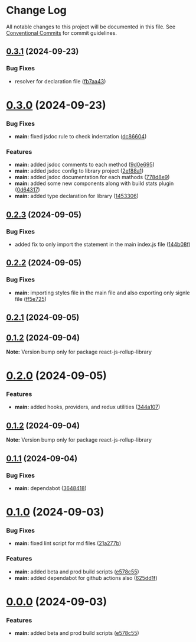 # Change Log

All notable changes to this project will be documented in this file.
See [Conventional Commits](https://conventionalcommits.org) for commit guidelines.

## [0.3.1](https://github.com/arpitmalik832/react-js-rollup-library-monorepo-starter/compare/v0.3.0...v0.3.1) (2024-09-23)


### Bug Fixes

* resolver for declaration file ([fb7aa43](https://github.com/arpitmalik832/react-js-rollup-library-monorepo-starter/commit/fb7aa4330265affa56d8ab914274871e9b1ca697))






# [0.3.0](https://github.com/arpitmalik832/react-js-rollup-library-monorepo-starter/compare/v0.2.3...v0.3.0) (2024-09-23)


### Bug Fixes

* **main:** fixed jsdoc rule to check indentation ([dc86604](https://github.com/arpitmalik832/react-js-rollup-library-monorepo-starter/commit/dc866048d8acba5d843f588d87b58ea9e1a00f3c))


### Features

* **main:** added jsdoc comments to each method ([9d0e695](https://github.com/arpitmalik832/react-js-rollup-library-monorepo-starter/commit/9d0e6951adf92c2301fca46289f0dc8fbe9421a8))
* **main:** added jsdoc config to library project ([2ef88a1](https://github.com/arpitmalik832/react-js-rollup-library-monorepo-starter/commit/2ef88a112d615b6553e824a2761c890098f55b48))
* **main:** added jsdoc documentation for each mathods ([778d8e9](https://github.com/arpitmalik832/react-js-rollup-library-monorepo-starter/commit/778d8e99250d35bc2e95b174b714ea4a3a610b1c))
* **main:** added some new components along with build stats plugin ([0d64317](https://github.com/arpitmalik832/react-js-rollup-library-monorepo-starter/commit/0d64317a2cca43000d67b46f522b156afd4f5b5a))
* **main:** added type declaration for library ([1453306](https://github.com/arpitmalik832/react-js-rollup-library-monorepo-starter/commit/1453306ebb56f4d1c74a07c24d0091120395bfad))






## [0.2.3](https://github.com/arpitmalik832/react-js-rollup-library-monorepo-starter/compare/v0.2.2...v0.2.3) (2024-09-05)


### Bug Fixes

* added fix to only import the statement in the main index.js file ([144b08f](https://github.com/arpitmalik832/react-js-rollup-library-monorepo-starter/commit/144b08f7ecca8d8c5ec75f322428d4c98b69090d))





## [0.2.2](https://github.com/arpitmalik832/react-js-rollup-library-monorepo-starter/compare/v0.2.1...v0.2.2) (2024-09-05)


### Bug Fixes

* **main:** importing styles file in the main file and also exporting only signle file ([ff5e725](https://github.com/arpitmalik832/react-js-rollup-library-monorepo-starter/commit/ff5e72585af150f2ffed1f9eb56faedf2d820d7e))





## [0.2.1](https://github.com/arpitmalik832/react-js-rollup-library-monorepo-starter/compare/v0.2.0...v0.2.1) (2024-09-05)



## [0.1.2](https://github.com/arpitmalik832/react-js-rollup-library-monorepo-starter/compare/v0.1.1...v0.1.2) (2024-09-04)

**Note:** Version bump only for package react-js-rollup-library





# [0.2.0](https://github.com/arpitmalik832/react-js-rollup-library-monorepo-starter/compare/v0.1.2...v0.2.0) (2024-09-05)

### Features

- **main:** added hooks, providers, and redux utilities ([344a107](https://github.com/arpitmalik832/react-js-rollup-library-monorepo-starter/commit/344a107780b706e9493a327085dba68553f979e5))

## [0.1.2](https://github.com/arpitmalik832/react-js-rollup-library-monorepo-starter/compare/v0.1.1...v0.1.2) (2024-09-04)

**Note:** Version bump only for package react-js-rollup-library

## [0.1.1](https://github.com/arpitmalik832/react-js-rollup-library-monorepo-starter/compare/v0.1.0...v0.1.1) (2024-09-04)

### Bug Fixes

- **main:** dependabot ([3648418](https://github.com/arpitmalik832/react-js-rollup-library-monorepo-starter/commit/36484188247c686f85cd558a74e04f5f669f1921))

# [0.1.0](https://github.com/arpitmalik832/react-js-rollup-library-monorepo-starter/compare/v0.0.1...v0.1.0) (2024-09-03)

### Bug Fixes

- **main:** fixed lint script for md files ([21a277b](https://github.com/arpitmalik832/react-js-rollup-library-monorepo-starter/commit/21a277b92d50584b90c9ef5cac9334714059b93c))

### Features

- **main:** added beta and prod build scripts ([e578c55](https://github.com/arpitmalik832/react-js-rollup-library-monorepo-starter/commit/e578c553f0c41643a99e99fc8a1d45fd40281025))
- **main:** added dependabot for github actions also ([625dd1f](https://github.com/arpitmalik832/react-js-rollup-library-monorepo-starter/commit/625dd1fea1bb62cf140d05ca8832d024ae2a43ce))

# [0.0.0](https://github.com/arpitmalik832/react-js-rollup-library-monorepo-starter/compare/v0.0.1...v0.0.0) (2024-09-03)

### Features

- **main:** added beta and prod build scripts ([e578c55](https://github.com/arpitmalik832/react-js-rollup-library-monorepo-starter/commit/e578c553f0c41643a99e99fc8a1d45fd40281025))
